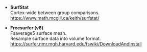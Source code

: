 * **SurfStat**  
Cortex-wide between group comparisons.  
<https://www.math.mcgill.ca/keith/surfstat/>

* **Freesurfer (v6)**  
Fsaverage5 surface mesh.  
Resample surface data into volume format.  
<https://surfer.nmr.mgh.harvard.edu/fswiki/DownloadAndInstall>
